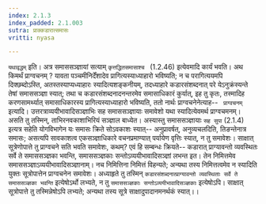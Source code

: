```yaml
---
index: 2.1.3
index_padded: 2.1.003
sutra: प्राक्कडारात्समासः
vritti: nyasa

---
```

`यथावृद्धम्` इति। अत्र समाससञ्ज्ञायां सत्याम् `कृत्तद्धितसमासाश्च ` (1.2.46) इत्येवमादि कार्यं भवति। अथ किमर्थं प्राग्वचनम् ? यावता पञ्चमीनिर्देंशादेव प्रागित्यस्याध्याहारो भविष्यति; न च परागित्ययमपि दिक्छब्दोऽस्ति, अतस्तस्याप्यध्याहारः स्यादित्यशङ्कनीयम्, तदध्याहारे कडारसंशब्दनात् परे येऽनुक्रंस्यन्ते तेषां समाससञ्ज्ञा स्यात्; तथा च कडारसंशब्दनादनन्तरमेव समासाधिकारं कुर्यात्, इह तु कृतः, तस्मादिह करणसामर्थ्यात् समासाधिकारस्य प्रागित्यस्याध्याहारो भविष्यति, ततो नार्थः प्राग्वचनेनेत्याह-- ` प्राग्वचनम्` इत्यादि। उत्तरत्राव्ययीभावादिसञ्ज्ञाभिः सह समाससञ्ज्ञायाः समावेशो यथा स्यादित्येवमर्थ प्राग्वचमनम्। असति तु तस्मिन्, ताभिरनवकाशाभिरियं सञ्ज्ञाल बाध्येत। अस्यास्तु समाससञ्ज्ञायाः `सह सुपा` (2.1.4) इत्यत्र सहेति योगविभागेन यः समासः क्रिते सोऽवकाशः स्यात्-- अनुप्रावर्षत्, अनुव्यचलदिति, तिङन्तेनात्र समासः; असत्यपि सावकाशत्व एकसञ्ज्ञाधिकारे वचनप्रमाण्यात् पर्यायेण वृत्तिः स्यात्, न तु समावेशः। साक्षात् सूत्रेणोपात्ते तु प्राग्वचने सति भवति समावेशः, कथम्? एवं हि सम्बन्धः क्रियते-- कडारात् प्राग्यावन्तो व्यवस्थितः सर्वे ते समाससञ्ज्ञका भवन्ति, समाससञ्ज्ञकाः सन्तोऽव्ययीभावादिसञ्ज्ञां लभन्त इत। तेन निमित्तमेव समाससञ्ज्ञाऽव्ययीभावादिसञ्ज्ञानाम्। नच निमित्तिना निमित्तं विहन्यते; अन्यथा तस्य निमित्तत्वमेव न स्यादिति युक्तः सूत्रोपात्तेन प्राग्वचनेन समावेशः। अध्याहृते तु तस्मिन् `कडारसंशब्दनात्प्राग्यावन्तो व्यवस्थिताः सर्वे ते समाससञ्ज्ञका भवन्ति` इत्येषोऽर्थो लभ्यते, न तु `समाससञ्ज्ञकाः सन्तोऽव्ययीभावादिसञ्ज्ञकाः` इत्येषोऽपि। साक्षात् सूत्रोपात्ते तु तस्मिन्नेषोऽपि लभ्यते; अन्यथा तस्य सूत्रे साक्षादुपादानमनर्थकं स्यात्।।